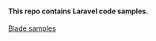#### This repo contains Laravel code samples.

[Blade samples](https://github.com/jivanrij/laravel-samples/blob/master/blade.md)

